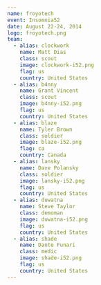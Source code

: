 ```yaml
---
name: froyotech
event: Insomnia52
date: August 22-24, 2014
logo: froyotech.png
team:
  - alias: clockwork
    name: Matt Dias
    class: scout
    image: clockwork-i52.png
    flag: us
    country: United States
  - alias: b4nny
    name: Grant Vincent
    class: scout
    image: b4nny-i52.png
    flag: us
    country: United States
  - alias: blaze
    name: Tyler Brown
    class: soldier
    image: blaze-i52.png
    flag: ca
    country: Canada
  - alias: lansky
    name: Dave Polansky
    class: soldier
    image: lansky-i52.png
    flag: us
    country: United States
  - alias: duwatna
    name: Steve Taylor
    class: demoman
    image: duwatna-i52.png
    flag: us
    country: United States
  - alias: shade
    name: Dante Funari
    class: medic
    image: shade-i52.png
    flag: us
    country: United States
---
```


